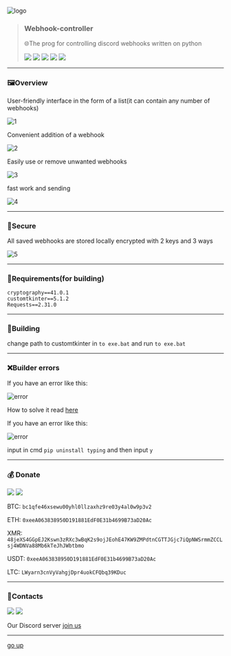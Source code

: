 <a id ="up"></a>
![logo](images/logo.png)

>### Webhook-controller
> 🌐The prog for controlling discord webhooks written on python
>
> <p>
> <img src="https://img.shields.io/badge/Python-FFD43B?style=for-the-badge&logo=python&logoColor=blue">
><img src="https://img.shields.io/badge/VSCode-0078D4?style=for-the-badge&logo=visual%20studio%20code&logoColor=white">
><img src="https://img.shields.io/badge/build-passing-76B900?style=for-the-badge&logo=&logoColor=whit">
><img src="https://img.shields.io/badge/code quality-A-76B900?style=for-the-badge&logo=&logoColor=whit">
><img src="https://img.shields.io/badge/license-MIT-blue?style=for-the-badge&logo=&logoColor=whit">
 </p>

---

### 🖼Overview

User-friendly interface in the form of a list(it can contain any number of webhooks)

![1](images/Screenshot_1.png)

Сonvenient addition of a webhook

![2](images/Screenshot_2.png)

Easily use or remove unwanted webhooks

![3](images/Screenshot_3.png)

fast work and sending

![4](images/Screenshot_4.png)

---

### 🔐Secure
All saved webhooks are stored locally encrypted with 2 keys and 3 ways

![5](images/Screenshot_5.png)

---

### 📜Requirements(for building)
```
cryptography==41.0.1
customtkinter==5.1.2
Requests==2.31.0
```

---

### 🧱Building

change path to customtkinter in `to exe.bat` and run `to exe.bat`

---
### ❌Builder errors

If you have an error like this:

![error](images/error.png)

How to solve it read [here](https://www.stechies.com/pip-not-recognized-internal-external-command/)

If you have an error like this:

![error](images/error1.png)

input in cmd `pip uninstall typing` and then input `y`


---
### 💰 Donate
<p>
   <a href="https://www.donationalerts.com/r/nick_vinesmoke"><img src="https://img.shields.io/badge/Donationalerts-F37623?style=for-the-badge&logo=Cash%20App&logoColor=white"></a>
   <a href="https://patreon.com/NickVinesmoke"><img src="https://img.shields.io/badge/Patreon-F96854?style=for-the-badge&logo=patreon&logoColor=white"></a>
</p>
   
  BTC: <code>bc1qfe46xsewu00yhl0llzaxhz9re03y4al0w9p3v2</code>
  
  ETH: <code>0xeeA063838950D191881EdF0E31b4699B73aD20Ac</code>
  
  XMR: <code>48jeXS4GGpEJ2Kswn3zRXc3wBqK2s9ojJEohE47KW9ZMPdtnCGTTJGjc7iQpNWSrmmZCCLsj4WDNVa88Mb6kTeJhJWbtbmo</code>

  USDT: <code>0xeeA063838950D191881EdF0E31b4699B73aD20Ac</code>

  LTC: <code>LWyarn3cnVyVahgjDpr4uokCFQbq39KDuc</code>

---
### 📲Contacts
<p>
<a href="https://github.com/Nick-Vinesmoke"><img src="https://img.shields.io/badge/GitHub-100000?style=for-the-badge&logo=github&logoColor=white"></a>
   <a href="https://discord.gg/ufvyg5F2j4"><img src="https://img.shields.io/badge/Discord-003E54?style=for-the-badge&logo=Discord&logoColor=white"></a>
</p>
   
Our Discord server <a href="https://discord.gg/ufvyg5F2j4">join us</a>

---
[go up](#up)
